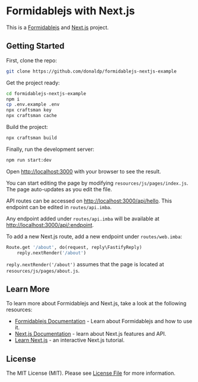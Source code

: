 # Formidablejs with Next.js

This is a [Formidablejs](https://formidablejs.org) and [Next.js](https://nextjs.org/) project.
## Getting Started

First, clone the repo:

```bash
git clone https://github.com/donaldp/formidablejs-nextjs-example
```

Get the project ready:

```bash
cd formidablejs-nextjs-example
npm i
cp .env.example .env
npx craftsman key
npx craftsman cache
```

Build the project:

```bash
npx craftsman build
```

Finally, run the development server:

```bash
npm run start:dev
```

Open [http://localhost:3000](http://localhost:3000) with your browser to see the result.

You can start editing the page by modifying `resources/js/pages/index.js`. The page auto-updates as you edit the file.

API routes can be accessed on [http://localhost:3000/api/hello](http://localhost:3000/api/hello). This endpoint can be edited in `routes/api.imba`.

Any endpoint added under `routes/api.imba` will be available at [http://localhost:3000/api/:endpoint](http://localhost:3000/api/:endpoint).

To add a new Next.js route, add a new endpoint under `routes/web.imba`:

```py
Route.get '/about', do(request, reply\FastifyReply)
	reply.nextRender('/about')
```

`reply.nextRender('/about')` assumes that the page is located at `resources/js/pages/about.js`.

## Learn More

To learn more about Formidablejs and Next.js, take a look at the following resources:

- [Formidablejs Documentation](https://formidablejs.org/docs) - Learn about Formidablejs and how to use it.
- [Next.js Documentation](https://nextjs.org/docs) - learn about Next.js features and API.
- [Learn Next.js](https://nextjs.org/learn) - an interactive Next.js tutorial.

## License

The MIT License (MIT). Please see [License File](LICENSE) for more information.
